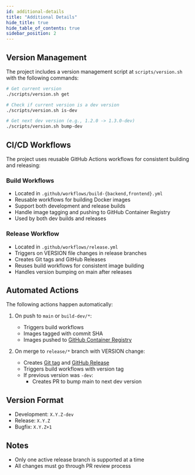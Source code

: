 ```yaml
---
id: additional-details
title: "Additional Details"
hide_title: true
hide_table_of_contents: true
sidebar_position: 2
---
```


## Version Management

The project includes a version management script at `scripts/version.sh` with the following commands:

```bash
# Get current version
./scripts/version.sh get

# Check if current version is a dev version
./scripts/version.sh is-dev

# Get next dev version (e.g., 1.2.0 -> 1.3.0-dev)
./scripts/version.sh bump-dev
```

## CI/CD Workflows

The project uses reusable GitHub Actions workflows for consistent building and releasing:

### Build Workflows

- Located in `.github/workflows/build-{backend,frontend}.yml`
- Reusable workflows for building Docker images
- Support both development and release builds
- Handle image tagging and pushing to GitHub Container Registry
- Used by both dev builds and releases

### Release Workflow

- Located in `.github/workflows/release.yml`
- Triggers on VERSION file changes in release branches
- Creates Git tags and GitHub Releases
- Reuses build workflows for consistent image building
- Handles version bumping on main after releases

## Automated Actions

The following actions happen automatically:

1. On push to `main` or `build-dev/*`:

   - Triggers build workflows
   - Images tagged with commit SHA
   - Images pushed to [GitHub Container Registry](https://github.com/orgs/tuva-health/packages)

2. On merge to `release/*` branch with VERSION change:
   - Creates [Git tag](https://github.com/tuva-health/tuva_empi/tags) and [GitHub Release](https://github.com/tuva-health/tuva_empi/releases)
   - Triggers build workflows with version tag
   - If previous version was `-dev`:
     - Creates PR to bump main to next dev version

## Version Format

- Development: `X.Y.Z-dev`
- Release: `X.Y.Z`
- Bugfix: `X.Y.Z+1`

## Notes

- Only one active release branch is supported at a time
- All changes must go through PR review process
